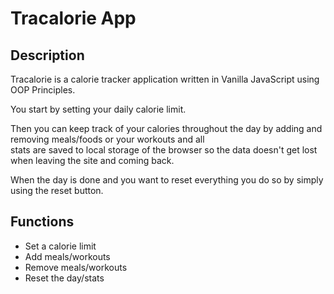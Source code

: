 # Tracalorie App

## Description

Tracalorie is a calorie tracker application written in Vanilla JavaScript using OOP Principles.

You start by setting your daily calorie limit.

Then you can keep track of your calories throughout the day by adding and removing meals/foods or your workouts and all  
stats are saved to local storage of the browser so the data doesn't get lost when leaving the site and coming back.

When the day is done and you want to reset everything you do so by simply using the reset button.

## Functions

- Set a calorie limit
- Add meals/workouts
- Remove meals/workouts
- Reset the day/stats
